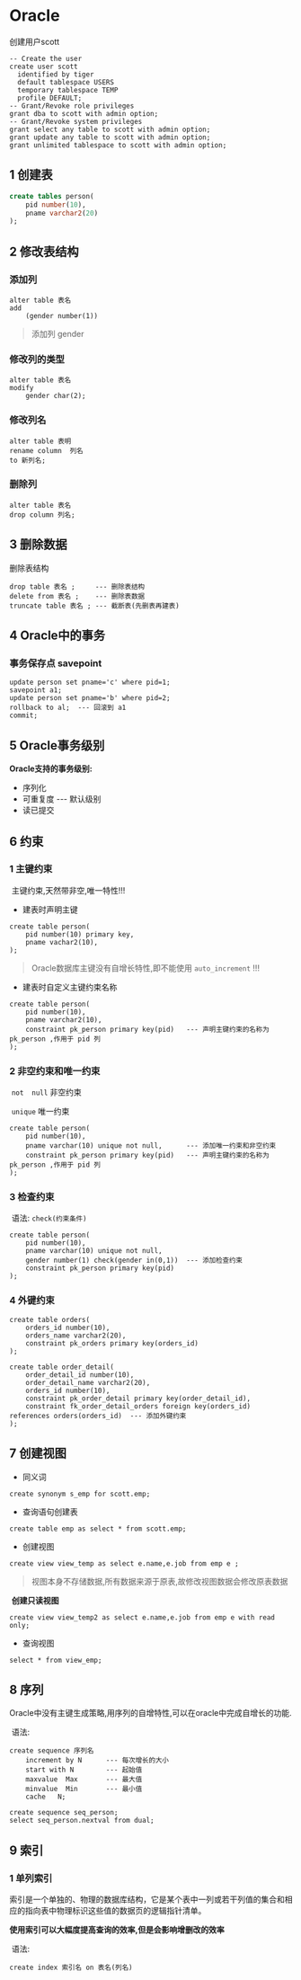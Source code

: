 # Oracle

创建用户scott

```mysql
-- Create the user 
create user scott
  identified by tiger
  default tablespace USERS
  temporary tablespace TEMP
  profile DEFAULT;
-- Grant/Revoke role privileges 
grant dba to scott with admin option;
-- Grant/Revoke system privileges 
grant select any table to scott with admin option;
grant update any table to scott with admin option;
grant unlimited tablespace to scott with admin option;
```

##  1 创建表	

```sql
create tables person(
	pid number(10),
  	pname varchar2(20)
);
```

## 2 修改表结构

### 添加列

```mysql
alter table 表名
add
	(gender number(1))
```

> 添加列 gender

### 修改列的类型

```mysql
alter table 表名
modify
	gender char(2);
```

### 修改列名

```mysql
alter table 表明
rename column  列名
to 新列名;
```

### 删除列

```mysql
alter table 表名
drop column	列名;
```

## 3 删除数据

删除表结构

```mysql
drop table 表名 ;  	--- 删除表结构
delete from 表名 ; 	--- 删除表数据
truncate table 表名 ;	--- 截断表(先删表再建表)
```

## 4 Oracle中的事务

### 事务保存点 savepoint 

```mysql
update person set pname='c' where pid=1;
savepoint a1;
update person set pname='b' where pid=2;
rollback to al;  --- 回滚到 a1
commit;
```

## 5 Oracle事务级别

**Oracle支持的事务级别:**

- 序列化
- 可重复度     --- 默认级别
- 读已提交

## 6 约束

### 1 主键约束

​	主键约束,天然带非空,唯一特性!!!

- 建表时声明主键

```mysql
create table person(
	pid number(10) primary key,
	pname vachar2(10),
);
```

> Oracle数据库主键没有自增长特性,即不能使用 `auto_increment` !!!

- 建表时自定义主键约束名称

```mysql
create table person(
	pid number(10),
	pname varchar2(10),
	constraint pk_person primary key(pid)   --- 声明主键约束的名称为 pk_person ,作用于 pid 列
);
```

### 2 非空约束和唯一约束

​	`not  null`	非空约束

​	`unique`		唯一约束

```mysql
create table person(
	pid number(10),
	pname varchar(10) unique not null, 		--- 添加唯一约束和非空约束
	constraint pk_person primary key(pid)   --- 声明主键约束的名称为 pk_person ,作用于 pid 列
);
```

### 3 检查约束

​	语法: `check(约束条件)`

```mysql
create table person(
	pid number(10),
	pname varchar(10) unique not null, 		
  	gender number(1) check(gender in(0,1))	--- 添加检查约束
	constraint pk_person primary key(pid)  
);
```

### 4 外键约束

```mysql
create table orders(
	orders_id number(10),
	orders_name varchar2(20),
	constraint pk_orders primary key(orders_id)
);

create table order_detail(
	order_detail_id number(10),
	order_detail_name varchar2(20),
	orders_id number(10),
	constraint pk_order_detail primary key(order_detail_id),
	constraint fk_order_detail_orders foreign key(orders_id) references orders(orders_id)  --- 添加外键约束 
);
```

## 7 创建视图

-  同义词

```mysql
create synonym s_emp for scott.emp;  
```

- 查询语句创建表

```mysql
create table emp as select * from scott.emp;
```

- 创建视图

```mysql
create view view_temp as select e.name,e.job from emp e ;
```

> 视图本身不存储数据,所有数据来源于原表,故修改视图数据会修改原表数据

​	**创建只读视图**

```mysql
create view view_temp2 as select e.name,e.job from emp e with read only; 
```

- 查询视图

```
select * from view_emp;
```

## 8 序列

​	Oracle中没有主键生成策略,用序列的自增特性,可以在oracle中完成自增长的功能.

​	语法:

```mysql
create sequence 序列名
	increment by N 		--- 每次增长的大小
	start with N		--- 起始值
	maxvalue  Max		--- 最大值
	minvalue  Min		--- 最小值
	cache	N;	
```

```mysql
create sequence seq_person;
select seq_person.nextval from dual;
```

## 9 索引

### 1 单列索引

​	索引是一个单独的、物理的数据库结构，它是某个表中一列或若干列值的集合和相应的指向表中物理标识这些值的数据页的逻辑指针清单。

**使用索引可以大幅度提高查询的效率,但是会影响增删改的效率**

​	语法:

```mysql
create index 索引名 on 表名(列名)
```